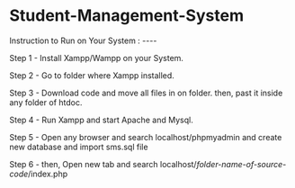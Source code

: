 # Student-Management-System

Instruction to Run on Your System : ----

Step 1 - Install Xampp/Wampp on your System.

Step 2 - Go to folder where Xampp installed.

Step 3 - Download code and move all files in on folder. then, past it inside any folder of htdoc.

Step 4 - Run Xampp and start Apache and Mysql.

Step 5 - Open any browser and search localhost/phpmyadmin and create new database and import sms.sql file

Step 6 -  then, Open new tab and search localhost/*folder-name-of-source-code*/index.php
